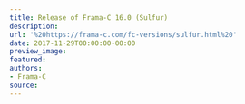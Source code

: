 ```yaml
---
title: Release of Frama-C 16.0 (Sulfur)
description:
url: '%20https://frama-c.com/fc-versions/sulfur.html%20'
date: 2017-11-29T00:00:00-00:00
preview_image:
featured:
authors:
- Frama-C
source:
---
```



